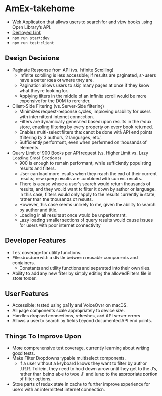 # AmEx-takehome
* Web Application that allows users to search for and view books using Open Library's API.
* [Deployed Link](book-finder-a42054.netlify.com)
* ```npm run start:dev```
* ```npm run test:client```
## Design Decisions
* Paginate Response from API (vs. Infinite Scrolling)
    * Infinite scrolling is less accessible; if results are paginated, sr-users have a better idea of where they are.
    * Pagination allows users to skip many pages at once if they know what they're looking for.
    * Applying filters in the middle of an infinite scroll would be more expensive for the DOM to rerender.
* Client-Side Filtering (vs. Server-Side filtering)
    * Minimizes request-response cycles, improving usability for users with intermittent internet connection.
    * Filters are dynamically generated based upon results in the redux store, enabling filtering by every property on every book returned.
    * Enables multi-select filters that canot be done with API end points (filtering by 3 authors, 2 languages, etc.).
    * Sufficiently performant, even when performed on thousands of elements.
* Query Limit of 900 Books per API request (vs. Higher Limit vs. Lazy Loading Small Sections)
    * 900 is enough to remain performant, while sufficiently populating results and filters.
    * User can load more results when they reach the end of their current results; new query results are combined with current results.
    * There is a case where a user's search would return thousands of results, and they would want to filter it down by author or language. In this case, filters would only apply to the results currently in state, rather than the thousands of results. 
    * However, this case seems unlikely to me, given the ability to search by author and title.
    * Loading in all results at once would be unperformant.
    * Lazy loading smaller sections of query results would cause issues for users with poor internet connectivity.
## Developer Features
* Test coverage for utility functions.
* File structure with a divide between reusable components and containers.
    * Constants and utility functions and separated into their own files.
* Ability to add any new filter by simply editing the allowedFilters file in store folder.
## User Features
* Accessible; tested using pa11y and VoiceOver on macOS.
* All page components scale appropriately to device size.
* Handles dropped connections, refreshes, and API server errors.
* Allows a user to search by fields beyond documented API end points.
## Things To Improve Upon
* More comprehensive test coverage, currently learning about writing good tests.
* Make Filter Dropdowns typable multiselect components.
    * If a user without a keyboard knows they want to filter by author J.R.R. Tolkein, they need to hold down arrow until they       get to the J’s, rather than being able to type 'J' and jump to the appropriate portion of filter options.
* Store parts of redux state in cache to further improve experience for users with an intermittent internet connection.

